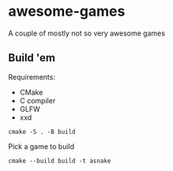 # awesome-games
A couple of mostly not so very awesome games

## Build 'em
Requirements:
* CMake
* C compiler
* GLFW
* xxd

```
cmake -S . -B build
```

Pick a game to build

```
cmake --build build -t asnake
```